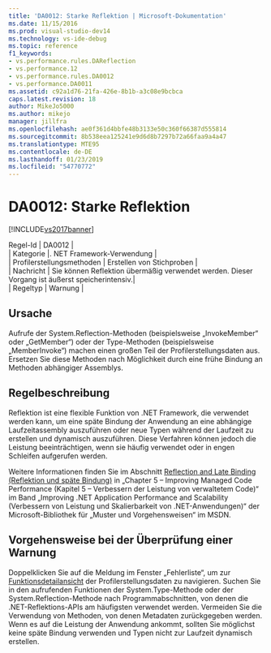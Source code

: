 ```yaml
---
title: 'DA0012: Starke Reflektion | Microsoft-Dokumentation'
ms.date: 11/15/2016
ms.prod: visual-studio-dev14
ms.technology: vs-ide-debug
ms.topic: reference
f1_keywords:
- vs.performance.rules.DAReflection
- vs.performance.12
- vs.performance.rules.DA0012
- vs.performance.DA0011
ms.assetid: c92a1d76-21fa-426e-8b1b-a3c08e9bcbca
caps.latest.revision: 18
author: MikeJo5000
ms.author: mikejo
manager: jillfra
ms.openlocfilehash: ae0f361d4bbfe48b3133e50c360f66387d555814
ms.sourcegitcommit: 8b538eea125241e9d6d8b7297b72a66faa9a4a47
ms.translationtype: MTE95
ms.contentlocale: de-DE
ms.lasthandoff: 01/23/2019
ms.locfileid: "54770772"
---
```

# <a name="da0012-significant-amount-of-reflection"></a>DA0012: Starke Reflektion
[!INCLUDE[vs2017banner](../includes/vs2017banner.md)]

Regel-Id | DA0012 |  
| Kategorie |. NET Framework-Verwendung |  
| Profilerstellungsmethoden | Erstellen von Stichproben |  
| Nachricht | Sie können Reflektion übermäßig verwendet werden. Dieser Vorgang ist äußerst speicherintensiv.|  
| Regeltyp | Warnung |  
  
## <a name="cause"></a>Ursache  
 Aufrufe der System.Reflection-Methoden (beispielsweise „InvokeMember“ oder „GetMember“) oder der Type-Methoden (beispielsweise „MemberInvoke“) machen einen großen Teil der Profilerstellungsdaten aus. Ersetzen Sie diese Methoden nach Möglichkeit durch eine frühe Bindung an Methoden abhängiger Assemblys.  
  
## <a name="rule-description"></a>Regelbeschreibung  
 Reflektion ist eine flexible Funktion von .NET Framework, die verwendet werden kann, um eine späte Bindung der Anwendung an eine abhängige Laufzeitassembly auszuführen oder neue Typen während der Laufzeit zu erstellen und dynamisch auszuführen. Diese Verfahren können jedoch die Leistung beeinträchtigen, wenn sie häufig verwendet oder in engen Schleifen aufgerufen werden.  
  
 Weitere Informationen finden Sie im Abschnitt [Reflection and Late Binding (Reflektion und späte Bindung)](http://go.microsoft.com/fwlink/?LinkId=177826) in „Chapter 5 – Improving Managed Code Performance (Kapitel 5 – Verbessern der Leistung von verwaltetem Code)“ im Band „Improving .NET Application Performance and Scalability (Verbessern von Leistung und Skalierbarkeit von .NET-Anwendungen)“ der Microsoft-Bibliothek für „Muster und Vorgehensweisen“ im MSDN.  
  
## <a name="how-to-investigate-a-warning"></a>Vorgehensweise bei der Überprüfung einer Warnung  
 Doppelklicken Sie auf die Meldung im Fenster „Fehlerliste“, um zur [Funktionsdetailansicht](../profiling/function-details-view.md) der Profilerstellungsdaten zu navigieren. Suchen Sie in den aufrufenden Funktionen der System.Type-Methode oder der System.Reflection-Methode nach Programmabschnitten, von denen die .NET-Reflektions-APIs am häufigsten verwendet werden. Vermeiden Sie die Verwendung von Methoden, von denen Metadaten zurückgegeben werden. Wenn es auf die Leistung der Anwendung ankommt, sollten Sie möglichst keine späte Bindung verwenden und Typen nicht zur Laufzeit dynamisch erstellen.
